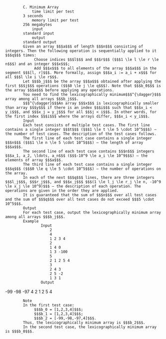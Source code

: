 			C. Minimum Array
				time limit per test
			3 seconds
				memory limit per test
			256 megabytes
				input
			standard input
				output
			standard output
			Given an array $$$a$$$ of length $$$n$$$ consisting of integers. Then the following operation is sequentially applied to it $$$q$$$ times:
				 Choose indices $$$l$$$ and $$$r$$$ ($$$1 \le l \le r \le n$$$) and an integer $$$x$$$;
				 Add $$$x$$$ to all elements of the array $$$a$$$ in the segment $$$[l, r]$$$. More formally, assign $$$a_i := a_i + x$$$ for all $$$l \le i \le r$$$.
			Let $$$b_j$$$ be the array $$$a$$$ obtained after applying the first $$$j$$$ operations ($$$0 \le j \le q$$$). Note that $$$b_0$$$ is the array $$$a$$$ before applying any operations.
			You need to find the lexicographically minimum$$$^{\dagger}$$$ array among all arrays $$$b_j$$$.
			$$$^{\dagger}$$$An array $$$x$$$ is lexicographically smaller than array $$$y$$$ if there is an index $$$i$$$ such that $$$x_i < y_i$$$, and $$$x_j = y_j$$$ for all $$$j < i$$$. In other words, for the first index $$$i$$$ where the arrays differ, $$$x_i < y_i$$$.
			Input
			Each test consists of multiple test cases. The first line contains a single integer $$$t$$$ ($$$1 \le t \le 5 \cdot 10^5$$$) — the number of test cases. The description of the test cases follows.
			The first line of each test case contains a single integer $$$n$$$ ($$$1 \le n \le 5 \cdot 10^5$$$) — the length of array $$$a$$$.
			The second line of each test case contains $$$n$$$ integers $$$a_1, a_2, \ldots, a_n$$$ ($$$-10^9 \le a_i \le 10^9$$$) — the elements of array $$$a$$$.
			The third line of each test case contains a single integer $$$q$$$ ($$$0 \le q \le 5 \cdot 10^5$$$) — the number of operations on the array.
			In each of the next $$$q$$$ lines, there are three integers $$$l_j$$$, $$$r_j$$$, and $$$x_j$$$ $$$(1 \le l_j \le r_j \le n, -10^9 \le x_j \le 10^9)$$$ — the description of each operation. The operations are given in the order they are applied.
			It is guaranteed that the sum of $$$n$$$ over all test cases and the sum of $$$q$$$ over all test cases do not exceed $$$5 \cdot 10^5$$$.
			Output
			For each test case, output the lexicographically minimum array among all arrays $$$b_j$$$.
			Example
					Input
						2
						4
						1 2 3 4
						2
						1 4 0
						1 3 -100
						5
						2 1 2 5 4
						3
						2 4 3
						2 5 -2
						1 3 1
					Output
					
-99 -98 -97 4 
2 1 2 5 4 

			Note
			In the first test case:
				 $$$b_0 = [1,2,3,4]$$$;
				 $$$b_1 = [1,2,3,4]$$$;
				 $$$b_2 = [-99,-98,-97,4]$$$.
			Thus, the lexicographically minimum array is $$$b_2$$$.
			In the second test case, the lexicographically minimum array is $$$b_0$$$.
